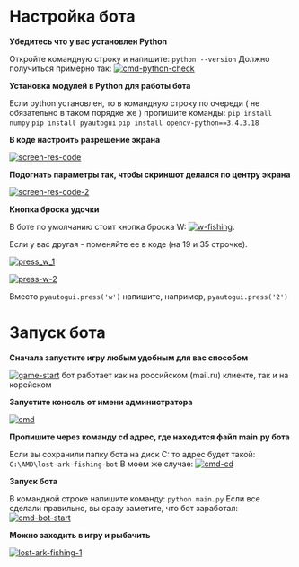 # Настройка бота
**Убедитесь что у вас установлен Python**

Откройте командную строку и напишите:
`python --version`
Должно получиться примерно так:
[![cmd-python-check](https://imgur.com/Gj8qr4z.png "cmd-python-check")](https://imgur.com/Gj8qr4z.png "cmd-python-check")

**Установка модулей в Python для работы бота**

Если python установлен, то в командную строку по очереди ( не обязательно в таком порядке же ) пропишите команды:
`pip install numpy`
`pip install pyautogui`
`pip install opencv-python==3.4.3.18`

**В коде настроить разрешение экрана**

[![screen-res-code](https://i.imgur.com/0A80Ecy.png "screen-res-code")](https://i.imgur.com/0A80Ecy.png "screen-res-code")

**Подогнать параметры так, чтобы скриншот делался по центру экрана**

[![screen-res-code-2](https://i.imgur.com/OHA1lot.png "screen-res-code-2")](https://i.imgur.com/OHA1lot.png "screen-res-code-2")

**Кнопка броска удочки**

В боте по умолчанию стоит кнопка броска W:   [![w-fishing](https://imgur.com/Rktk7JJ.png "w-fishing")](https://imgur.com/Rktk7JJ.png "w-fishing"). 

Если у вас другая - поменяйте ее в коде (на 19 и 35 строчке).

[![press_w_1](https://imgur.com/k1Ai4Sw.png "press_w_1")](https://imgur.com/k1Ai4Sw.png "press-w-1")

[![press-w-2](https://imgur.com/jmULnwa.png "press-w-2")](https://imgur.com/jmULnwa.png "press-w-2")

Вместо `pyautogui.press('w')` напишите, например, `pyautogui.press('2')`
# Запуск бота

**Сначала запустите игру любым удобным для вас способом**

[![game-start](https://imgur.com/7AGIq77.png "game-start")](https://imgur.com/7AGIq77.png "game-start")
бот работает как на российском (mail.ru) клиенте, так и на корейском

**Запустите консоль от имени администратора**

[![cmd](https://imgur.com/wFqCdRb.png "cmd")](https://imgur.com/wFqCdRb.png "cmd")

**Пропишите через команду cd адрес, где находится файл main.py бота**

Если вы сохранили папку бота на диск C: то адрес  будет такой: 
`C:\AMD\lost-ark-fishing-bot`
В моем же случае:
[![cmd-cd](https://imgur.com/eEtsf8k.png "cmd-cd")](https://imgur.com/eEtsf8k.png "cmd-cd")

**Запуск бота**

В командной строке напишите команду:
`python main.py`
Если все сделали правильно, вы сразу заметите, что бот заработал:
[![cmd-bot-start](https://imgur.com/VkRpmdK.png "cmd-bot-start")](https://imgur.com/VkRpmdK.png "cmd-bot-start")

**Можно заходить в игру и рыбачить**

[![lost-ark-fishing-1](https://imgur.com/bq0zdb8.png "lost-ark-fishing-1")](https://imgur.com/bq0zdb8.png "lost-ark-fishing-1")